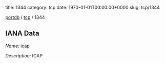 title: 1344
category: tcp
date: 1970-01-01T00:00:00+0000
slug: tcp/1344

[portdb](/) / [tcp](/category/tcp.html) / 1344


## IANA Data

_Name:_ icap

_Description:_ ICAP

